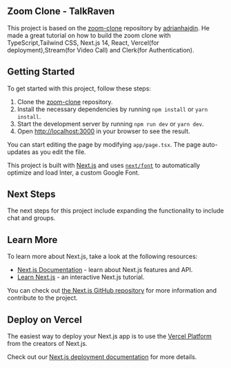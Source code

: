 ## Zoom Clone - TalkRaven

This project is based on the [zoom-clone](https://github.com/adrianhajdin/zoom-clone) repository by [adrianhajdin](https://github.com/adrianhajdin). 
He made a great tutorial on how to build the zoom clone with TypeScript,Tailwind CSS, Next.js 14, React, Vercel(for deployment),Stream(for Video Call) and Clerk(for Authentication).

## Getting Started

To get started with this project, follow these steps:

1. Clone the [zoom-clone](https://github.com/adrianhajdin/zoom-clone) repository.
2. Install the necessary dependencies by running `npm install` or `yarn install`.
3. Start the development server by running `npm run dev` or `yarn dev`.
4. Open [http://localhost:3000](http://localhost:3000) in your browser to see the result.

You can start editing the page by modifying `app/page.tsx`. The page auto-updates as you edit the file.

This project is built with [Next.js](https://nextjs.org/) and uses [`next/font`](https://nextjs.org/docs/basic-features/font-optimization) to automatically optimize and load Inter, a custom Google Font.

## Next Steps

The next steps for this project include expanding the functionality to include chat and groups.

## Learn More

To learn more about Next.js, take a look at the following resources:

- [Next.js Documentation](https://nextjs.org/docs) - learn about Next.js features and API.
- [Learn Next.js](https://nextjs.org/learn) - an interactive Next.js tutorial.

You can check out [the Next.js GitHub repository](https://github.com/vercel/next.js/) for more information and contribute to the project.

## Deploy on Vercel

The easiest way to deploy your Next.js app is to use the [Vercel Platform](https://vercel.com/home) from the creators of Next.js.

Check out our [Next.js deployment documentation](https://nextjs.org/docs/deployment) for more details.
